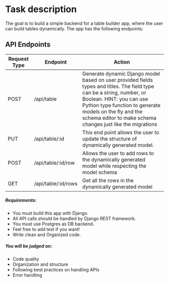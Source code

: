 # Task description

The goal is to build a simple backend for a table builder app, where the user can build tables dynamically. The app has the following endpoints:

## API Endpoints

| Request Type | Endpoint                    | Action                                                                                              |
|--------------|-----------------------------|-----------------------------------------------------------------------------------------------------|
| POST         | /api/table                  | Generate dynamic Django model based on user provided fields types and titles. The field type can be a string, number, or Boolean. HINT: you can use Python type function to generate models on the fly and the schema editor to make schema changes just like the migrations   |
| PUT          | /api/table/:id              | This end point allows the user to update the structure of dynamically generated model.             |
| POST         | /api/table/:id/row          | Allows the user to add rows to the dynamically generated model while respecting the model schema   |
| GET          | /api/table/:id/rows         | Get all the rows in the dynamically generated model                                                |

##### Requirements:
- You must build this app with Django.
- All API calls should be handled by Django REST framework.
- You must use Postgres as DB backend.
- Feel free to add test if you want!
- Write clean and Organized code.

##### You will be judged on:
- Code quality
- Organization and structure
- Following best practices on handling APIs
- Error handling